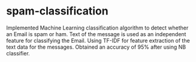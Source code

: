 # spam-classification
Implemented Machine Learning classification algorithm to detect whether an Email is spam or ham.
Text of the message is used as an independent feature for classifying the Email.
Using TF-IDF for feature extraction of the text data for the messages.
Obtained an accuracy of 95% after using NB classifier.
